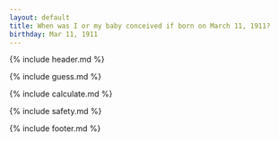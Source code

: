 ```yaml
---
layout: default
title: When was I or my baby conceived if born on March 11, 1911?
birthday: Mar 11, 1911
---
```


{% include header.md %}

{% include guess.md %}

{% include calculate.md %}

{% include safety.md %}

{% include footer.md %}




